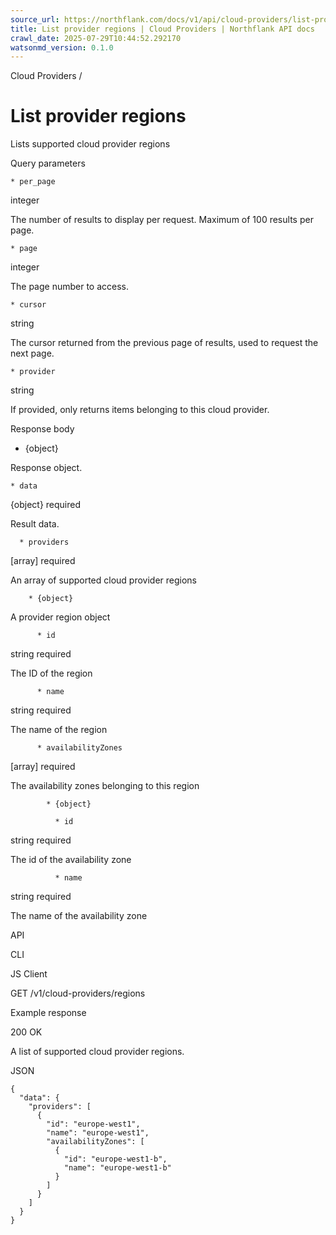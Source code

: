 ```yaml
---
source_url: https://northflank.com/docs/v1/api/cloud-providers/list-provider-regions
title: List provider regions | Cloud Providers | Northflank API docs
crawl_date: 2025-07-29T10:44:52.292170
watsonmd_version: 0.1.0
---
```


Cloud Providers / 

# List provider regions

Lists supported cloud provider regions

Query parameters

    * per_page

integer

The number of results to display per request. Maximum of 100 results per page.

    * page

integer

The page number to access.

    * cursor

string

The cursor returned from the previous page of results, used to request the next page.

    * provider

string

If provided, only returns items belonging to this cloud provider.




Response body

  * {object}

Response object.

    * data

{object} required

Result data.

      * providers

[array] required

An array of supported cloud provider regions

        * {object}

A provider region object

          * id

string required

The ID of the region

          * name

string required

The name of the region

          * availabilityZones

[array] required

The availability zones belonging to this region

            * {object}

              * id

string required

The id of the availability zone

              * name

string required

The name of the availability zone




API

CLI

JS Client

GET /v1/cloud-providers/regions

Example response

200 OK

A list of supported cloud provider regions.

JSON
    
    
    {
      "data": {
        "providers": [
          {
            "id": "europe-west1",
            "name": "europe-west1",
            "availabilityZones": [
              {
                "id": "europe-west1-b",
                "name": "europe-west1-b"
              }
            ]
          }
        ]
      }
    }